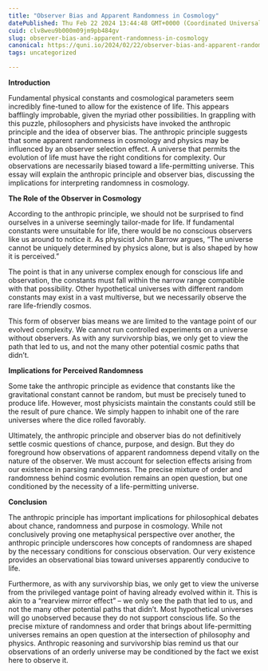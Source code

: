 ```yaml
---
title: "Observer Bias and Apparent Randomness in Cosmology"
datePublished: Thu Feb 22 2024 13:44:48 GMT+0000 (Coordinated Universal Time)
cuid: clv8weu9b000m09jm9pb484gv
slug: observer-bias-and-apparent-randomness-in-cosmology
canonical: https://quni.io/2024/02/22/observer-bias-and-apparent-randomness-in-cosmology/
tags: uncategorized

---
```


**Introduction**

Fundamental physical constants and cosmological parameters seem incredibly fine-tuned to allow for the existence of life. This appears bafflingly improbable, given the myriad other possibilities. In grappling with this puzzle, philosophers and physicists have invoked the anthropic principle and the idea of observer bias. The anthropic principle suggests that some apparent randomness in cosmology and physics may be influenced by an observer selection effect. A universe that permits the evolution of life must have the right conditions for complexity. Our observations are necessarily biased toward a life-permitting universe. This essay will explain the anthropic principle and observer bias, discussing the implications for interpreting randomness in cosmology.

**The Role of the Observer in Cosmology**

According to the anthropic principle, we should not be surprised to find ourselves in a universe seemingly tailor-made for life. If fundamental constants were unsuitable for life, there would be no conscious observers like us around to notice it. As physicist John Barrow argues, “The universe cannot be uniquely determined by physics alone, but is also shaped by how it is perceived.”

The point is that in any universe complex enough for conscious life and observation, the constants must fall within the narrow range compatible with that possibility. Other hypothetical universes with different random constants may exist in a vast multiverse, but we necessarily observe the rare life-friendly cosmos.

This form of observer bias means we are limited to the vantage point of our evolved complexity. We cannot run controlled experiments on a universe without observers. As with any survivorship bias, we only get to view the path that led to us, and not the many other potential cosmic paths that didn’t.

**Implications for Perceived Randomness**

Some take the anthropic principle as evidence that constants like the gravitational constant cannot be random, but must be precisely tuned to produce life. However, most physicists maintain the constants could still be the result of pure chance. We simply happen to inhabit one of the rare universes where the dice rolled favorably.

Ultimately, the anthropic principle and observer bias do not definitively settle cosmic questions of chance, purpose, and design. But they do foreground how observations of apparent randomness depend vitally on the nature of the observer. We must account for selection effects arising from our existence in parsing randomness. The precise mixture of order and randomness behind cosmic evolution remains an open question, but one conditioned by the necessity of a life-permitting universe.

**Conclusion**

The anthropic principle has important implications for philosophical debates about chance, randomness and purpose in cosmology. While not conclusively proving one metaphysical perspective over another, the anthropic principle underscores how concepts of randomness are shaped by the necessary conditions for conscious observation. Our very existence provides an observational bias toward universes apparently conducive to life.

Furthermore, as with any survivorship bias, we only get to view the universe from the privileged vantage point of having already evolved within it. This is akin to a “rearview mirror effect” – we only see the path that led to us, and not the many other potential paths that didn’t. Most hypothetical universes will go unobserved because they do not support conscious life. So the precise mixture of randomness and order that brings about life-permitting universes remains an open question at the intersection of philosophy and physics. Anthropic reasoning and survivorship bias remind us that our observations of an orderly universe may be conditioned by the fact we exist here to observe it.